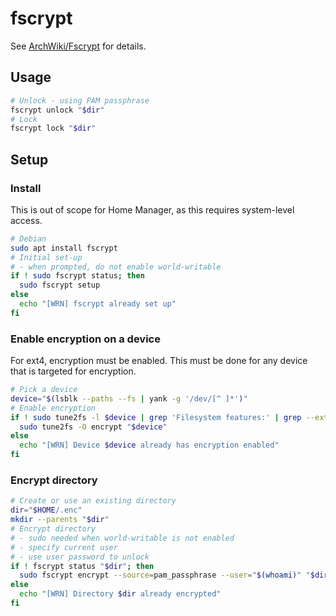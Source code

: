 # fscrypt

See [ArchWiki/Fscrypt](https://wiki.archlinux.org/title/Fscrypt) for details.

## Usage

```bash
# Unlock - using PAM passphrase
fscrypt unlock "$dir"
# Lock
fscrypt lock "$dir"
```

## Setup

### Install

This is out of scope for Home Manager, as this requires system-level access.

```bash
# Debian
sudo apt install fscrypt
# Initial set-up
# - when prompted, do not enable world-writable
if ! sudo fscrypt status; then
  sudo fscrypt setup
else
  echo "[WRN] fscrypt already set up"
fi
```

### Enable encryption on a device

For ext4, encryption must be enabled.
This must be done for any device that is targeted for encryption.

```bash
# Pick a device
device="$(lsblk --paths --fs | yank -g '/dev/[^ ]*')"
# Enable encryption
if ! sudo tune2fs -l $device | grep 'Filesystem features:' | grep --extended-regexp '[[:space:]]encrypt([[:space:]]|$)'; then
  sudo tune2fs -O encrypt "$device"
else
  echo "[WRN] Device $device already has encryption enabled"
fi
```

### Encrypt directory

```bash
# Create or use an existing directory
dir="$HOME/.enc"
mkdir --parents "$dir"
# Encrypt directory
# - sudo needed when world-writable is not enabled
# - specify current user
# - use user password to unlock
if ! fscrypt status "$dir"; then
  sudo fscrypt encrypt --source=pam_passphrase --user="$(whoami)" "$dir"
else
  echo "[WRN] Directory $dir already encrypted"
fi
```
